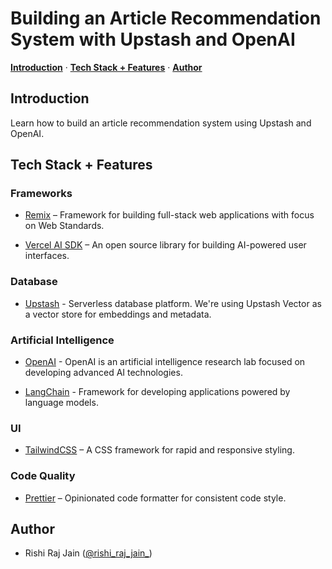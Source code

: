 <!-- ![](https://upstash.com/blog/rag-chatbot-upstash/opengraph-image) -->

# Building an Article Recommendation System with Upstash and OpenAI

<p>
  <a href="#introduction"><strong>Introduction</strong></a> ·
  <a href="#tech-stack--features"><strong>Tech Stack + Features</strong></a> ·
  <a href="#author"><strong>Author</strong></a>
</p>

## Introduction

Learn how to build an article recommendation system using Upstash and OpenAI.

## Tech Stack + Features

### Frameworks

- [Remix](https://remix.run) – Framework for building full-stack web applications with focus on Web Standards.

- [Vercel AI SDK](https://sdk.vercel.ai/docs) – An open source library for building AI-powered user interfaces.

### Database

- [Upstash](https://upstash.com) - Serverless database platform. We're using Upstash Vector as a vector store for embeddings and metadata.

### Artificial Intelligence

- [OpenAI](https://openai.com) - OpenAI is an artificial intelligence research lab focused on developing advanced AI technologies.

- [LangChain](https://js.langchain.com) - Framework for developing applications powered by language models.

### UI

- [TailwindCSS](https://tailwindcss.com) – A CSS framework for rapid and responsive styling.

### Code Quality

- [Prettier](https://prettier.io/) – Opinionated code formatter for consistent code style.

## Author

- Rishi Raj Jain ([@rishi_raj_jain_](https://twitter.com/rishi_raj_jain_))
